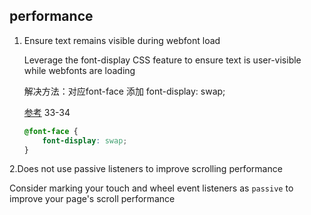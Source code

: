 ## performance

1. Ensure text remains visible during webfont load

   Leverage the font-display CSS feature to ensure text is user-visible while webfonts are loading

   解决方法：对应font-face 添加 font-display: swap;

   [参考](https://stackoverflow.com/questions/55438023/how-to-fix-ensure-text-remains-visible-during-webfont-load) 33-34

   ```css
   @font-face {
       font-display: swap;
   }
   ```

2.Does not use passive listeners to improve scrolling performance

Consider marking your touch and wheel event listeners as `passive` to improve your page's scroll performance


